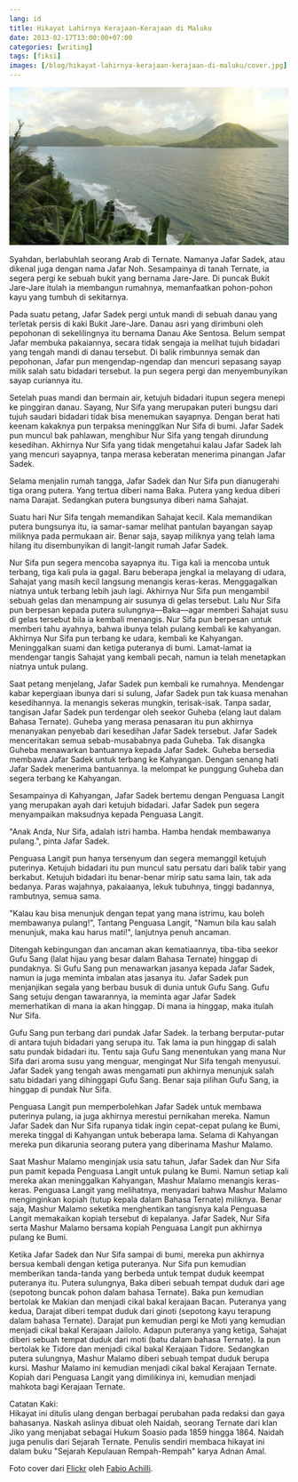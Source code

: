 ```yaml
---
lang: id
title: Hikayat Lahirnya Kerajaan-Kerajaan di Maluku
date: 2013-02-17T13:00:00+07:00
categories: [writing]
tags: [fiksi]
images: [/blog/hikayat-lahirnya-kerajaan-kerajaan-di-maluku/cover.jpg]
---
```

![Hikayat Lahirnya Kerajaan-Kerajaan di Maluku](cover.jpg)

Syahdan, berlabuhlah seorang Arab di Ternate. Namanya Jafar Sadek, atau dikenal juga dengan nama Jafar Noh. Sesampainya di tanah Ternate, ia segera pergi ke sebuah bukit yang bernama Jare-Jare. Di puncak Bukit Jare-Jare itulah ia membangun rumahnya, memanfaatkan pohon-pohon kayu yang tumbuh di sekitarnya.

Pada suatu petang, Jafar Sadek pergi untuk mandi di sebuah danau yang terletak persis di kaki Bukit Jare-Jare. Danau asri yang dirimbuni oleh pepohonan di sekelilingnya itu bernama Danau Ake Sentosa. Belum sempat Jafar membuka pakaiannya, secara tidak sengaja ia melihat tujuh bidadari yang tengah mandi di danau tersebut. Di balik rimbunnya semak dan pepohonan, Jafar pun mengendap-ngendap dan mencuri sepasang sayap milik salah satu bidadari tersebut. Ia pun segera pergi dan menyembunyikan sayap curiannya itu.

Setelah puas mandi dan bermain air, ketujuh bidadari itupun segera menepi ke pinggiran danau. Sayang, Nur Sifa yang merupakan puteri bungsu dari tujuh saudari bidadari tidak bisa menemukan sayapnya. Dengan berat hati keenam kakaknya pun terpaksa meningglkan Nur Sifa di bumi. Jafar Sadek pun muncul bak pahlawan, menghibur Nur Sifa yang tengah dirundung kesedihan. Akhirnya Nur Sifa yang tidak mengetahui kalau Jafar Sadek lah yang mencuri sayapnya, tanpa merasa keberatan menerima pinangan Jafar Sadek.

Selama menjalin rumah tangga, Jafar Sadek dan Nur Sifa pun dianugerahi tiga orang putera. Yang tertua diberi nama Baka. Putera yang kedua diberi nama Darajat. Sedangkan putera bungsunya diberi nama Sahajat.

Suatu hari Nur Sifa tengah memandikan Sahajat kecil. Kala memandikan putera bungsunya itu, ia samar-samar melihat pantulan bayangan sayap miliknya pada permukaan air. Benar saja, sayap miliknya yang telah lama hilang itu disembunyikan di langit-langit rumah Jafar Sadek.

Nur Sifa pun segera mencoba sayapnya itu. Tiga kali ia mencoba untuk terbang, tiga kali pula ia gagal. Baru beberapa jengkal ia melayang di udara, Sahajat yang masih kecil langsung menangis keras-keras. Menggagalkan niatnya untuk terbang lebih jauh lagi. Akhirnya Nur Sifa pun mengambil sebuah gelas dan menampung air susunya di gelas tersebut. Lalu Nur Sifa pun berpesan kepada putera sulungnya—Baka—agar memberi Sahajat susu di gelas tersebut bila ia kembali menangis. Nur Sifa pun berpesan untuk memberi tahu ayahnya, bahwa ibunya telah pulang kembali ke kahyangan. Akhirnya Nur Sifa pun terbang ke udara, kembali ke Kahyangan. Meninggalkan suami dan ketiga puteranya di bumi. Lamat-lamat ia mendengar tangis Sahajat yang kembali pecah, namun ia telah menetapkan niatnya untuk pulang.

Saat petang menjelang, Jafar Sadek pun kembali ke rumahnya. Mendengar kabar kepergiaan ibunya dari si sulung, Jafar Sadek pun tak kuasa menahan kesedihannya. Ia menangis sekeras mungkin, terisak-isak. Tanpa sadar, tangisan Jafar Sadek pun terdengar oleh seekor Guheba (elang laut dalam Bahasa Ternate). Guheba yang merasa penasaran itu pun akhirnya menanyakan penyebab dari kesedihan Jafar Sadek tersebut. Jafar Sadek menceritakan semua sebab-musababnya pada Guheba. Tak disangka Guheba menawarkan bantuannya kepada Jafar Sadek. Guheba bersedia membawa Jafar Sadek untuk terbang ke Kahyangan. Dengan senang hati Jafar Sadek menerima bantuannya. Ia melompat ke punggung Guheba dan segera terbang ke Kahyangan.

Sesampainya di Kahyangan, Jafar Sadek bertemu dengan Penguasa Langit yang merupakan ayah dari ketujuh bidadari. Jafar Sadek pun segera menyampaikan maksudnya kepada Penguasa Langit.

"Anak Anda, Nur Sifa, adalah istri hamba. Hamba hendak membawanya pulang.", pinta Jafar Sadek.

Penguasa Langit pun hanya tersenyum dan segera memanggil ketujuh puterinya. Ketujuh bidadari itu pun muncul satu persatu dari balik tabir yang berkabut. Ketujuh bidadari itu benar-benar mirip satu sama lain, tak ada bedanya. Paras wajahnya, pakaiaanya, lekuk tubuhnya, tinggi badannya, rambutnya, semua sama.

"Kalau kau bisa menunjuk dengan tepat yang mana istrimu, kau boleh membawanya pulang!", Tantang Penguasa Langit, "Namun bila kau salah menunjuk, maka kau harus mati!", lanjutnya penuh ancaman.

Ditengah kebingungan dan ancaman akan kematiaannya, tiba-tiba seekor Gufu Sang (lalat hijau yang besar dalam Bahasa Ternate) hinggap di pundaknya. Si Gufu Sang pun menawarkan jasanya kepada Jafar Sadek, namun ia juga meminta imbalan atas jasanya itu. Jafar Sadek pun menjanjikan segala yang berbau busuk di dunia untuk Gufu Sang. Gufu Sang setuju dengan tawarannya, ia meminta agar Jafar Sadek memerhatikan di mana ia akan hinggap. Di mana ia hinggap, maka itulah Nur Sifa.

Gufu Sang pun terbang dari pundak Jafar Sadek. Ia terbang berputar-putar di antara tujuh bidadari yang serupa itu. Tak lama ia pun hinggap di salah satu pundak bidadari itu. Tentu saja Gufu Sang menentukan yang mana Nur Sifa dari aroma susu yang menguar, mengingat Nur Sifa tengah menyusui. Jafar Sadek yang tengah awas mengamati pun akhirnya menunjuk salah satu bidadari yang dihinggapi Gufu Sang. Benar saja pilihan Gufu Sang, ia hinggap di pundak Nur Sifa.

Penguasa Langit pun memperbolehkan Jafar Sadek untuk membawa puterinya pulang, ia juga akhirnya merestui pernikahan mereka. Namun Jafar Sadek dan Nur Sifa rupanya tidak ingin cepat-cepat pulang ke Bumi, mereka tinggal di Kahyangan untuk beberapa lama. Selama di Kahyangan mereka pun dikarunia seorang putera yang diberinama Mashur Malamo.

Saat Mashur Malamo menginjak usia satu tahun, Jafar Sadek dan Nur Sifa pun pamit kepada Penguasa Langit untuk pulang ke Bumi. Namun setiap kali mereka akan meninggalkan Kahyangan, Mashur Malamo menangis keras-keras. Penguasa Langit yang melihatnya, menyadari bahwa Mashur Malamo menginginkan kopiah (tutup kepala dalam Bahasa Ternate) miliknya. Benar saja, Mashur Malamo seketika menghentikan tangisnya kala Penguasa Langit memakaikan kopiah tersebut di kepalanya. Jafar Sadek, Nur Sifa serta Mashur Malamo bersama kopiah Penguasa Langit pun akhirnya pulang ke Bumi.

Ketika Jafar Sadek dan Nur Sifa sampai di bumi, mereka pun akhirnya bersua kembali dengan ketiga puteranya. Nur Sifa pun kemudian memberikan tanda-tanda yang berbeda untuk tempat duduk keempat puteranya itu. Putera sulungnya, Baka diberi sebuah tempat duduk dari age (sepotong buncak pohon dalam bahasa Ternate). Baka pun kemudian bertolak ke Makian dan menjadi cikal bakal kerajaan Bacan. Puteranya yang kedua, Darajat diberi tempat duduk dari ginoti (sepotong kayu terapung dalam bahasa Ternate). Darajat pun kemudian pergi ke Moti yang kemudian menjadi cikal bakal Kerajaan Jailolo. Adapun puteranya yang ketiga, Sahajat diberi sebuah tempat duduk dari moti (batu dalam bahasa Ternate). Ia pun bertolak ke Tidore dan menjadi cikal bakal Kerajaan Tidore. Sedangkan putera sulungnya, Mashur Malamo diberi sebuah tempat duduk berupa kursi. Mashur Malamo ini kemudian menjadi cikal bakal Kerajaan Ternate. Kopiah dari Penguasa Langit yang dimilikinya ini, kemudian menjadi mahkota bagi Kerajaan Ternate.

Catatan Kaki:\
Hikayat ini ditulis ulang dengan berbagai perubahan pada redaksi dan gaya bahasanya. Naskah aslinya dibuat oleh Naidah, seorang Ternate dari klan Jiko yang menjabat sebagai Hukum Soasio pada 1859 hingga 1864. Naidah juga penulis dari Sejarah Ternate. Penulis sendiri membaca hikayat ini dalam buku "Sejarah Kepulauan Rempah-Rempah" karya Adnan Amal.

Foto cover dari [Flickr](https://www.flickr.com/photos/travelourplanet/15205135615/in/album-72157647040606398/) oleh [Fabio Achilli](https://www.flickr.com/photos/travelourplanet/).
